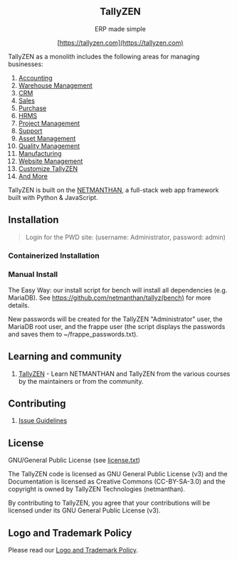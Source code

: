 <div align="center">
    <a href="https://tallyzen.com">
    </a>
    <h2>TallyZEN</h2>
    <p align="center">
        <p>ERP made simple</p>
    </p>



[https://tallyzen.com](https://tallyzen.com)

</div>

TallyZEN as a monolith includes the following areas for managing businesses:

1. [Accounting](https://tallyzen.com/open-source-accounting)
1. [Warehouse Management](https://tallyzen.com/distribution/warehouse-management-system)
1. [CRM](https://tallyzen.com/open-source-crm)
1. [Sales](https://tallyzen.com/open-source-sales-purchase)
1. [Purchase](https://tallyzen.com/open-source-sales-purchase)
1. [HRMS](https://tallyzen.com/open-source-hrms)
1. [Project Management](https://tallyzen.com/open-source-projects)
1. [Support](https://tallyzen.com/open-source-help-desk-software)
1. [Asset Management](https://tallyzen.com/open-source-asset-management-software)
1. [Quality Management](https://tallyzen.com/docs/user/manual/en/quality-management)
1. [Manufacturing](https://tallyzen.com/open-source-manufacturing-erp-software)
1. [Website Management](https://tallyzen.com/open-source-website-builder-software)
1. [Customize TallyZEN](https://tallyzen.com/docs/user/manual/en/customize-tallyzen)
1. [And More](https://tallyzen.com/docs/user/manual/en/)

TallyZEN is built on the [NETMANTHAN](https://github.com/netmanthan/tzen), a full-stack web app framework built with Python & JavaScript.

## Installation



> Login for the PWD site: (username: Administrator, password: admin)

### Containerized Installation


### Manual Install

The Easy Way: our install script for bench will install all dependencies (e.g. MariaDB). See https://github.com/netmanthan/tallyz(bench) for more details.

New passwords will be created for the TallyZEN "Administrator" user, the MariaDB root user, and the frappe user (the script displays the passwords and saves them to ~/frappe_passwords.txt).


## Learning and community

1. [TallyZEN](https://tzen.tallyzen.com) - Learn NETMANTHAN and TallyZEN from the various courses by the maintainers or from the community.


## Contributing

1. [Issue Guidelines](https://github.com/netmanthan/tallyzen/wiki/Issue-Guidelines)

## License

GNU/General Public License (see [license.txt](license.txt))

The TallyZEN code is licensed as GNU General Public License (v3) and the Documentation is licensed as Creative Commons (CC-BY-SA-3.0) and the copyright is owned by TallyZEN Technologies (netmanthan).

By contributing to TallyZEN, you agree that your contributions will be licensed under its GNU General Public License (v3).

## Logo and Trademark Policy

Please read our [Logo and Trademark Policy](TRADEMARK_POLICY.md).
